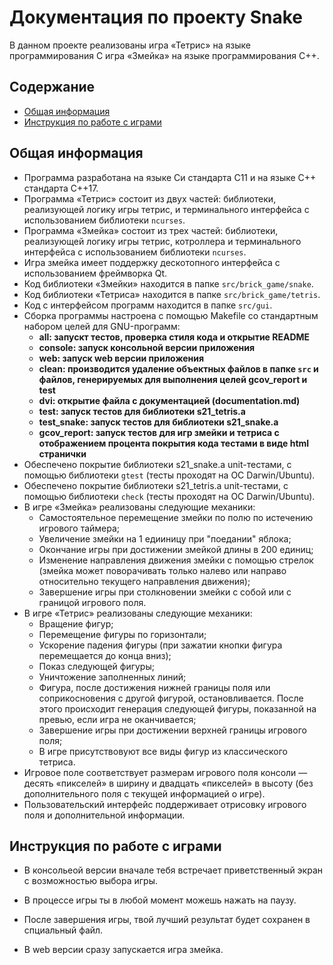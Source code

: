 # **Документация по проекту Snake**

В данном проекте реализованы игра «Тетрис» на языке программирования С игра «Змейка» на языке программирования C++.

## Содержание

- [Общая информация](#общая-информация)
- [Инструкция по работе с играми](#инструкция-по-работе-с-игрой)

## Общая информация

- Программа разработана на языке Си стандарта C11 и на языке C++ стандарта C++17.
- Программа «Тетрис» состоит из двух частей: библиотеки, реализующей логику игры тетрис, и терминального интерфейса с использованием библиотеки `ncurses`.
- Программа «Змейка» состоит из трех частей: библиотеки, реализующей логику игры тетрис, котроллера и терминального интерфейса с использованием библиотеки `ncurses`.
- Игра змейка имеет поддержку дескотопного интерфейса с использованием фреймворка Qt.
- Код библиотеки «Змейки» находится в папке `src/brick_game/snake`.
- Код библиотеки «Тетриса» находится в папке `src/brick_game/tetris`.
- Код с интерфейсом программ находится в папке `src/gui`.
- Сборка программы настроена с помощью Makefile со стандартным набором целей для GNU-программ:      
    - **all: запускт тестов, проверка стиля кода и открытие README**
    - **console: запуск консольной версии приложения**
    - **web: запуск web версии приложения**
    - **clean: производится удаление объектных файлов в папке `src` и файлов, генерируемых для выполнения целей gcov_report и test**
    - **dvi: открытие файла с документацией (documentation.md)**
    - **test: запуск тестов для библиотеки s21_tetris.a**
    - **test_snake: запуск тестов для библиотеки s21_snake.a**
    - **gcov_report: запуск тестов для игр змейки и тетриса с отображением процента покрытия кода тестами в виде html странички**
- Обеспечено покрытие библиотеки s21_snake.a unit-тестами, с помощью библиотеки `gtest` (тесты проходят на ОС Darwin/Ubuntu).
- Обеспечено покрытие библиотеки s21_tetris.a unit-тестами, с помощью библиотеки `check` (тесты проходят на ОС Darwin/Ubuntu).
- В игре «Змейка» реализованы следующие механики:
  - Самостоятельное перемещение змейки по полю по истечению игрового таймера;
  - Увеличение змейки на 1 едииницу при "поедании" яблока;
  - Окончание игры при достижении змейкой длины в 200 единиц;
  - Изменение направления движения змейки с помощью стрелок (змейка может поворачивать только налево или направо относительно текущего направления движения);
  - Завершение игры при столкновении змейки с собой или с границой игрового поля.
- В игре «Тетрис» реализованы следующие механики:
  - Вращение фигур;
  - Перемещение фигуры по горизонтали;
  - Ускорение падения фигуры (при зажатии кнопки фигура перемещается до конца вниз);
  - Показ следующей фигуры;
  - Уничтожение заполненных линий;
  - Фигура, после достижения нижней границы поля или соприкосновения с другой фигурой, остановливается. После этого происходит генерация следующей фигуры, показанной на превью, если игра не оканчивается;
  - Завершение игры при достижении верхней границы игрового поля;
  - В игре присутствовуют все виды фигур из классического тетриса.
- Игровое поле соответствует размерам игрового поля консоли — десять «пикселей» в ширину и двадцать «пикселей» в высоту (без дополнительного поля с текущей информацией о игре).
- Пользовательский интерфейс поддерживает отрисовку игрового поля и дополнительной информации.

## Инструкция по работе с играми

- В консольеой версии вначале тебя встречает приветственный экран с возможностью выбора игры.
- В процессе игры ты в любой момент можешь нажать на паузу.
- После завершения игры, твой лучший результат будет сохранен в спциальный файл.

- В web версии сразу запускается игра змейка.

